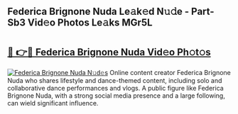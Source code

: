 ## Federica Brignone Nuda Le𝚊k𝚎d N𝚞𝚍e - Part-Sb3 Vid𝚎o Photos Le𝚊ks MGr5L

# <h2><a href="http://fbftu8r.evod.top/?m=Federica+Brignone+Nuda">🔗 👉🔴 Federica Brignone Nuda Vid𝚎o Ph𝚘t𝚘s</a></h2>

[![Federica Brignone Nuda N𝚞d𝚎s](https://i.imgur.com/8V9OHl7.gif)](http://fbftu8r.evod.top/?m=Federica+Brignone+Nuda)
Online content creator Federica Brignone Nuda who shares lifestyle and dance-themed content, including solo and collaborative dance performances and vlogs. A public figure like Federica Brignone Nuda, with a strong social media presence and a large following, can wield significant influence. 
